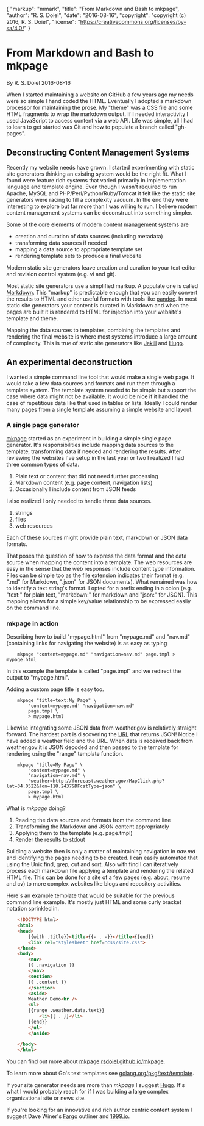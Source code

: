 {
    "markup": "mmark",
    "title": "From Markdown and Bash to mkpage",
    "author": "R. S. Doiel",
    "date": "2016-08-16",
    "copyright": "copyright (c) 2016, R. S. Doiel",
    "license": "https://creativecommons.org/licenses/by-sa/4.0/"
}



# From Markdown and Bash to mkpage

By R. S. Doiel 2016-08-16

When I started maintaining a website on GitHub a few years ago my needs
were so simple I hand coded the HTML.  Eventually I adopted 
a markdown processor for maintaining the prose. My "theme" was a
CSS file and some HTML fragments to wrap the markdown output. If I needed 
interactivity I used JavaScript to access content via a web API. 
Life was simple, all I had to learn to get started was Git and how to
populate a branch called "gh-pages".


## Deconstructing Content Management Systems

Recently my website needs have grown. I started experimenting with static
site generators thinking an existing system would be the right fit. 
What I found were feature rich systems that varied primarily in 
implementation language and template engine. Even though I wasn't
required to run Apache, MySQL and PHP/Perl/Python/Ruby/Tomcat it felt 
like the static site generators were racing to fill a complexity 
vacuum. In the end they were interesting to explore but far more
than I was willing to run. I believe modern content management systems can
be deconstruct into something simpler.

Some of the core elements of modern content management systems are

+ creation and curation of data sources (including metadata)
+ transforming data sources if needed
+ mapping a data source to appropriate template set
+ rendering template sets to produce a final website

Modern static site generators leave creation and curation to your 
text editor and revision control system (e.g. vi and git). 

Most static site generators use a simplified markup. A populate one is
called [Markdown](https://en.wikipedia.org/wiki/Markdown). This "markup"
is predictable enough that you can easily convert the results to HTML and
other useful formats with tools like [pandoc](http://pandoc.org/). In most 
static site generators your content is curated in Markdown and when the 
pages are built it is rendered to HTML for injection into your website's 
template and theme.

Mapping the data sources to templates, combining the templates and rendering 
the final website is where most systems introduce a large amount of complexity.
This is true of static site generators like [Jekill](https://jekyllrb.com) and 
[Hugo](https://gohugo.io).


## An experimental deconstruction

I wanted a simple command line tool that would make a single web page.
It would take a few data sources and formats and run them through a
template system. The template system needed to be simple but support
the case where data might not be available. It would be nice if it handled
the case of repetitious data like that used in tables or lists. Ideally
I could render many pages from a single template assuming a simple website
and layout.

### A single page generator

[mkpage](https://github.com/rsdoiel/mkpage) started as an experiment in
building a simple single page generator. It's responsibilities
include mapping data sources to the template, transforming data if needed
and rendering the results. After reviewing the websites I've setup in
the last year or two I realized I had three common types of data.

1. Plain text or content that did not need further processing
2. Markdown content (e.g. page content, navigation lists)
3. Occasionally I include content from JSON feeds

I also realized I only needed to handle three data sources.

1. strings
2. files
3. web resources

Each of these sources might provide plain text, markdown or JSON data formats.

That poses the question of how to express the data format and the data 
source when mapping the content into a template. The web resources are
easy in the sense that the web responses include content type information.
Files can be simple too as the file extension indicates their
format (e.g. ".md" for Markdown, ".json" for JSON documents). What remained
was how to identify a text string's format.  I opted for a prefix ending in 
a colon (e.g. "text:" for plain text, "markdown:" for markdown 
and "json:" for JSON). This mapping allows for a simple key/value
relationship to be expressed easily on the command line.

### mkpage in action

Describing how to build "mypage.html" from "mypage.md" and "nav.md" 
(containing links for navigating the website) is as easy as typing

```shell
    mkpage "content=mypage.md" "navigation=nav.md" page.tmpl > mypage.html
```

In this example the template is called "page.tmpl" and we redirect the 
output to "mypage.html".


Adding a custom page title is easy too.

```shell
    mkpage "title=text:My Page" \
        "content=mypage.md' "navigation=nav.md" 
        page.tmpl \
        > mypage.html
```

Likewise integrating some JSON data from weather.gov is relatively straight
forward. The hardest part is discovering the [URL](http://forecast.weather.gov/MapClick.php?lat=34.0522&lon=118.2437&DFcstType=json) 
that returns JSON!  Notice I have added a weather field and the URL. When data
is received back from weather.gov it is JSON decoded and then passed to the
template for rendering using the "range" template function.

```shell
    mkpage "title=My Page" \
        "content=mypage.md" \
        "navigation=nav.md" \
        "weather=http://forecast.weather.gov/MapClick.php?lat=34.0522&lon=118.2437&DFcstType=json" \
        page.tmpl \
        > mypage.html
```

What is *mkpage* doing?

1. Reading the data sources and formats from the command line
2. Transforming the Markdown and JSON content appropriately
3. Applying them to the template (e.g. page.tmpl)
4. Render the results to stdout

Building a website then is only a matter of maintaining navigation in
*nav.md* and identifying the pages needing to be created. I can easily 
automated that using the Unix find, grep, cut and sort. Also with find 
I can iteratively process each markdown file applying a 
template and rendering the related HTML file.  This can be done for a site 
of a few pages (e.g. about, resume and cv) to more complex websites like 
blogs and repository activities.

Here's an example template that would be suitable for the previous
command line example. It's mostly just HTML and some curly bracket notation 
sprinkled in.

```html
    <!DOCTYPE html>
    <html>
    <head>
        {{with .title}}<title>{{- . -}}</title>{{end}}
        <link rel="stylesheet" href="css/site.css">
    </head>
    <body>
        <nav>
        {{ .navigation }}
        </nav>
        <section>
        {{ .content }}
        </section>
        <aside>
        Weather Demo<br />
        <ul>
        {{range .weather.data.text}}
            <li>{{ . }}</li>
        {{end}}
        </ul>
        </aside>

    </body>
    </html>
```

You can find out more about [mkpage](https://github.com/rsdoiel/mkpage)
[rsdoiel.github.io/mkpage](https://rsdoiel.github.io/mkpage).

To learn more about Go's text templates see 
[golang.org/pkg/text/template](https://golang.org/pkg/text/template/). 

If your site generator needs are more than *mkpage* I suggest [Hugo](https://gohugo.io). 
It's what I would probably reach for if I was building a large complex organizational
site or news site.

If you're looking for an innovative and rich author centric content system
I suggest Dave Winer's [Fargo](http://fargo.io) outliner and [1999.io](https://1999.io).


